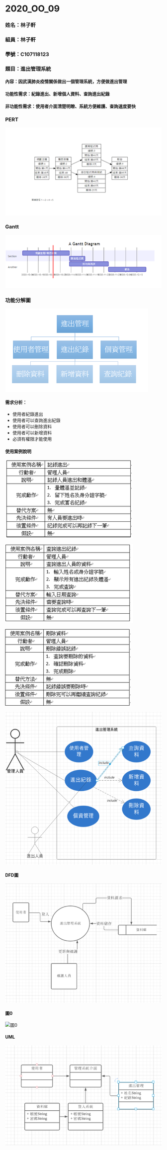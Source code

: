 # 2020_OO_09
### 姓名：林子軒
### 組員：林子軒
### 學號：C107118123 
### 題目：進出管理系統
#### 內容：因武漢肺炎疫情關係做出一個管理系統，方便做進出管理
#### 功能性需求：紀錄進出、新增個人資料、查詢進出紀錄
    
#### 非功能性需求：使用者介面清楚明瞭、系統方便維護、查詢速度要快
### PERT
![PERT](PERT.png "PERT")
### Gantt
![Gantt](Gantt.png "Gantt")
### 功能分解圖
![FDD](FDD.png "FDD")
#### 需求分析：
* 使用者紀錄進出
* 使用者可以查詢進出紀錄
* 使用者可以刪除資料
* 使用者可以新增資料
* 必須有權限才能使用
#### 使用案例說明
![案例一](案例一.png "案例一")

![案例二](案例2.png "案例二")

![案例三](案例三.PNG "案例三")

![使用案例圖](使用案例圖.PNG "使用案例圖")
#### DFD圖
![DFD](DFD.PNG "DFD")

#### 圖0
![圖0](圖0.PNG "圖0")

#### UML
![UML](UML.PNG "UML")
